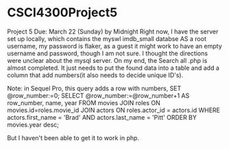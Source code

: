 # CSCI4300Project5
Project 5 Due: March 22 (Sunday) by Midnight
Right now, I have the server set up locally, which contains the myswl imdb_small databse
AS a root username, my password is flaker, as a guest it might work to have an empty
username and password, though I am not sure. I thought the directions were unclear about 
the mysql server. On my end, the Search all .php is almost completed. It just needs to put the found data into a table and add a column that add numbers(it also needs to decide unique ID's). 

Note: in Sequel Pro, this query adds a row with numbers, 
SET @row_number:=0;
SELECT @row_number:=@row_number+1 AS row_number, name, year 
FROM movies
JOIN roles ON movies.id=roles.movie_id
JOIN actors ON roles.actor_id = actors.id
WHERE actors.first_name = 'Brad' AND actors.last_name = 'Pitt'
ORDER BY movies.year desc;

But I haven't been able to get it to work in php. 
